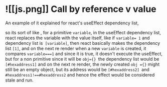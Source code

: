 # ![[js.png]] Call by reference v value


An example of it explained for react's useEffect dependency list, 

so its sort of like , for a primitive `variable`, in the useEffect dependency list, react replaces the variable with the value itself, like if `variable= 1` and dependency list is` [variable]`, then react basically makes the dependency list `[1]`, and on the next re render when a new `variable` is created, it compares 
```variable===1``` and since it is true, it doesn't execute the useEffect, but for a non primitive since it will be `obj={} `the dependency list would be` [#hexaddress1]` and on the next re render, the newly created `obj ={}` might still be an empty object, but its address would be `[#hexaddress2] `and  `#hexaddress1!==#hexaddress2` and hence the effect would be considered stale and run.